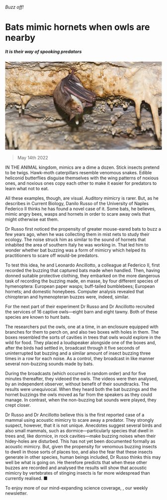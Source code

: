 ###### Buzz off!

# Bats mimic hornets when owls are nearby 

##### It is their way of spooking predators 

![image](images/20220514_stp001.jpg) 

> May 14th 2022 

IN THE ANIMAL kingdom, mimics are a dime a dozen. Stick insects pretend to be twigs. Hawk-moth caterpillars resemble venomous snakes. Edible heliconid butterflies disguise themselves with the wing patterns of noxious ones, and noxious ones copy each other to make it easier for predators to learn what not to eat.

All these examples, though, are visual. Auditory mimicry is rarer. But, as he describes in Current Biology, Danilo Russo of the University of Naples Federico II thinks he has found a novel case of it. Some bats, he believes, mimic angry bees, wasps and hornets in order to scare away owls that might otherwise eat them.


Dr Russo first noticed the propensity of greater mouse-eared bats to buzz a few years ago, when he was collecting them in mist nets to study their ecology. The noise struck him as similar to the sound of hornets that inhabited the area of southern Italy he was working in. That led him to wonder whether bat buzzing was a form of mimicry which helped its practitioners to scare off would-be predators.

To test this idea, he and Leonardo Ancillotto, a colleague at Federico II, first recorded the buzzing that captured bats made when handled. Then, having donned suitable protective clothing, they embarked on the more dangerous task of recording the buzzing made, en masse, by four different species of hymenoptera: European paper wasps; buff-tailed bumblebees; European hornets; and domestic honeybees. Computer analysis revealed that chiropteran and hymenopteran buzzes were, indeed, similar.

For the next part of their experiment Dr Russo and Dr Ancillotto recruited the services of 16 captive owls—eight barn and eight tawny. Both of these species are known to hunt bats.

The researchers put the owls, one at a time, in an enclosure equipped with branches for them to perch on, and also two boxes with holes in them. The boxes resembled the sorts of cavities in trees that owls would explore in the wild for food. They placed a loudspeaker alongside one of the boxes and, after the birds had settled in, broadcast through it five seconds of uninterrupted bat buzzing and a similar amount of insect buzzing three times in a row for each noise. As a control, they broadcast in like manner several non-buzzing sounds made by bats.

During the broadcasts (which occurred in random order) and for five minutes thereafter, they videoed the owls. The videos were then analysed, by an independent observer, without benefit of their soundtracks. The results were unequivocal. When they heard both the bat buzzings and the hornet buzzings the owls moved as far from the speakers as they could manage. In contrast, when the non-buzzing bat sounds were played, they crept closer.

Dr Russo and Dr Ancillotto believe this is the first reported case of a mammal using acoustic mimicry to scare away a predator. They strongly suspect, however, that it is not unique. Anecdotes suggest several birds and also small mammals, such as dormice—particularly species that dwell in trees and, like dormice, in rock cavities—make buzzing noises when their hidey-holes are disturbed. This has not yet been documented formally as acoustic mimicry. But, given the propensity for venomous buzzing insects to dwell in those sorts of places too, and also the fear that these insects generate in other species, human beings included, Dr Russo thinks this may well be what is going on. He therefore predicts that when these other buzzes are recorded and analysed the results will show that acoustic mimicry by vertebrates of stinging insects is far more widespread than currently realised. ■

To enjoy more of our mind-expanding science coverage, , our weekly newsletter.

